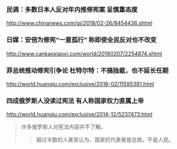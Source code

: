 ### 民调：多数日本人反对年内推修宪案 呈慎重态度
http://www.chinanews.com/gj/2018/02-26/8454436.shtml

### 日媒：安倍为修宪“一意孤行” 称即使全民反对也不改变
http://www.cankaoxiaoxi.com/world/20180207/2254874.shtml

### 菲总统推动修宪引争论 杜特尔特：不搞独裁，也不延长任期
http://world.huanqiu.com/exclusive/2018-02/11595381.html

### 四成俄罗斯人没读过宪法 有人称国家权力直属上帝
http://world.huanqiu.com/exclusive/2014-12/5237473.html
>许多俄罗斯人对宪法内容并不了解。
>>超过半数的人甚至认为，国家的代表者是总统，不是人民。